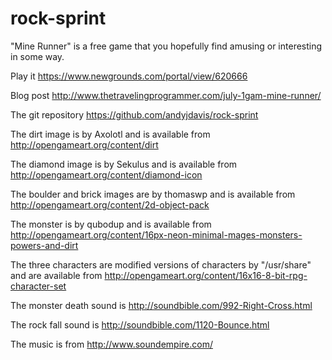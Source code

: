 rock-sprint
==================

"Mine Runner" is a free game that you hopefully find amusing or interesting in some way.

Play it https://www.newgrounds.com/portal/view/620666

Blog post http://www.thetravelingprogrammer.com/july-1gam-mine-runner/

The git repository https://github.com/andyjdavis/rock-sprint

The dirt image is by Axolotl and is available from http://opengameart.org/content/dirt

The diamond image is by Sekulus and is available from http://opengameart.org/content/diamond-icon

The boulder and brick images are by thomaswp and is available from http://opengameart.org/content/2d-object-pack

The monster is by qubodup and is available from http://opengameart.org/content/16px-neon-minimal-mages-monsters-powers-and-dirt

The three characters are modified versions of characters by "/usr/share" and are available from http://opengameart.org/content/16x16-8-bit-rpg-character-set

The monster death sound is http://soundbible.com/992-Right-Cross.html

The rock fall sound is http://soundbible.com/1120-Bounce.html

The music is from http://www.soundempire.com/



